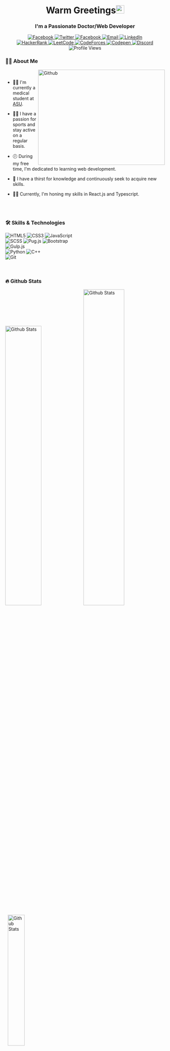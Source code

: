 <h1 align="center">Warm Greetings<img src="https://media.giphy.com/media/hvRJCLFzcasrR4ia7z/giphy.gif" width="26" /></h1>
<h3 align="center">I'm a Passionate Doctor/Web Developer</h3>

<div align="center">
  <a href="https://facebook.com/philopater.hany.3/">
    <img src="https://img.shields.io/badge/Facebook-1877f2?logo=facebook&logoColor=white&style=for-the-badge" alt="Facebook" />
  </a>
  <a href="https://twitter.com/PhilopaterHany4/">
    <img src="https://img.shields.io/badge/Twitter-1da1f2?logo=twitter&logoColor=white&style=for-the-badge" alt="Twitter" />
  </a>
  <a href="https://www.instagram.com/philo.hany47/">
    <img src="https://img.shields.io/badge/Instagram-833ab4?logo=instagram&logoColor=white&style=for-the-badge" alt="Facebook" />
  </a>
  <a href="mailto:philopaterdev@gmail.com">
    <img src="https://img.shields.io/badge/Email-b23121?logo=gmail&logoColor=white&style=for-the-badge" alt="Email" />
  </a>
  <a href="https://www.linkedin.com/in/phth/">
    <img src="https://img.shields.io/badge/LinkedIn-0a66c2?logo=linkedin&logoColor=white&style=for-the-badge" alt="LinkedIn" />
  </a>
</div>
<div align="center">
  <a href="https://www.hackerrank.com/Philopater_Hany">
    <img src="https://img.shields.io/badge/Hackerrank-2ec866?logo=hackerrank&logoColor=white&style=for-the-badge" alt="HackerRank" />
  </a>
  <a href="https://leetcode.com/Philo1211/">
    <img src="https://img.shields.io/badge/Leetcode-f09a1a?logo=leetcode&logoColor=white&style=for-the-badge" alt="LeetCode" />
  </a>
  <a href="https://codeforces.com/profile/PhilopaterHany">
    <img src="https://img.shields.io/badge/Codeforces-b51c24?logo=codeforces&logoColor=white&style=for-the-badge" alt="CodeForces" />
  </a>
  <a href="https://codepen.io/Rafay12/">
    <img src="https://img.shields.io/badge/Codepen-09347a?logo=codepen&logoColor=white&style=for-the-badge" alt="Codepen" />
  </a>
  <a href="https://discord.com/#8178/">
    <img src="https://img.shields.io/badge/Discord-d20962?logo=discord&logoColor=white&style=for-the-badge" alt="Discord" />
  </a>
</div>
<div align="center">
  <picture><img src="https://komarev.com/ghpvc/?username=philopaterhany&color=673ab7&style=for-the-badge" alt="Profile Views" /></picture>
<!--   <a href="https://">
    <img src="https://img.shields.io/badge/Portfolio-555555?logo=About.me&logoColor=white&style=for-the-badge" alt="Portfolio" />
  </a> -->
</div>

### :man_technologist: About Me

<picture>
  <img width="400" height="300" align="right" alt="Github" src="https://github.githubassets.com/images/modules/profile/profile-first-issue-dark.svg" /></picture>&nbsp;

- :man_health_worker: I'm currently a medical student at [ASU](https://www.asu.edu.eg/).

- :running_man: I have a passion for sports and stay active on a regular basis.

- :clock7: During my free time, I'm dedicated to learning web development.

- :telescope: I have a thirst for knowledge and continuously seek to acquire new skills.

- :man_teacher: Currently, I'm honing my skills in React.js and Typescript.

<br />
<br />

### :hammer_and_wrench: Skills & Technologies

<div>
    <picture><img src="https://img.shields.io/badge/html5-E34C26?logo=html5&logoColor=white&style=for-the-badge" alt="HTML5" /></picture>
    <picture><img src="https://img.shields.io/badge/css3-264DE4?logo=css3&logoColor=white&style=for-the-badge" alt="CSS3" /></picture>
    <picture><img src="https://img.shields.io/badge/javascript-F0DB4D?logo=javascript&logoColor=323330&style=for-the-badge" alt="JavaScript" /></picture>   
    <br />
    <picture><img src="https://img.shields.io/badge/scss-CC6699?logo=sass&logoColor=white&style=for-the-badge" alt="SCSS" /></picture>
    <picture><img src="https://img.shields.io/badge/pug.js-56361C?logo=pug&logoColor=white&style=for-the-badge" alt="Pug.js" /></picture>
    <picture><img src="https://img.shields.io/badge/bootstrap-563D7C?logo=bootstrap&logoColor=white&style=for-the-badge" alt="Bootstrap" /></picture>
    <br />
    <!-- <picture><img src="https://img.shields.io/badge/typescript-007ACC?logo=typescript&logoColor=white&style=for-the-badge" alt="TypeScript" /></picture> -->
    <!-- <picture><img src="https://img.shields.io/badge/react.js-61DBFB?logo=react&logoColor=black&style=for-the-badge" alt="React.js" /></picture> -->
    <!-- <picture><img src="https://img.shields.io/badge/node.js-3C873A?logo=nodedotjs&logoColor=black&style=for-the-badge" alt="Node.js" /></picture> -->
    <picture><img src="https://img.shields.io/badge/gulp.js-DB4446?logo=gulp&logoColor=white&style=for-the-badge" alt="Gulp.js" /></picture>
    <br />
    <picture><img src="https://img.shields.io/badge/python-3670A0?logo=python&logoColor=ffdd54&style=for-the-badge" alt="Python" /></picture>
    <!-- <picture><img src="https://img.shields.io/badge/php-777BB3?logo=php&logoColor=white&style=for-the-badge" alt="PHP" /></picture> -->
    <picture><img src="https://img.shields.io/badge/C++-044F88?logo=cplusplus&logoColor=white&style=for-the-badge" alt="C++" /></picture>
    <br />
    <picture><img src="https://img.shields.io/badge/git-F1502F?logo=git&logoColor=white&style=for-the-badge" alt="Git" /></picture>
    <!-- <picture><img src="https://img.shields.io/badge/linux-0040AD?logo=linux&logoColor=white&style=for-the-badge" alt="Linux" /></picture> -->
</div>

<br />
<br />

### :fire: Github Stats

<picture><img alt="Github Stats" src="https://github-readme-stats.vercel.app/api?username=PhilopaterHany&show_icons=true&bg_color=282a36&text_color=b69cd1&hide_border=true&title_color=25b2ff" width="47.5%" /></picture>&nbsp;
<picture><img alt="Github Stats" src="https://streak-stats.demolab.com?user=PhilopaterHany&theme=dracula&hide_border=true" width="50.5%" /></picture>&nbsp;
<picture><img alt="Github Stats" src="http://github-profile-summary-cards.vercel.app/api/cards/stats?username=PhilopaterHany&theme=dracula" width="32.5%" /></picture>
<picture><img alt="Github Stats" src="http://github-profile-summary-cards.vercel.app/api/cards/profile-details?username=PhilopaterHany&theme=dracula" width="67%" /></picture>

<br />
<br />

### :trophy: Trophies

<picture><img  alt="Trophies" src="https://github-profile-trophy.vercel.app/?username=PhilopaterHany&theme=dracula&column=7&margin-w=5&no-frame=true" width="100%" /></picture>
